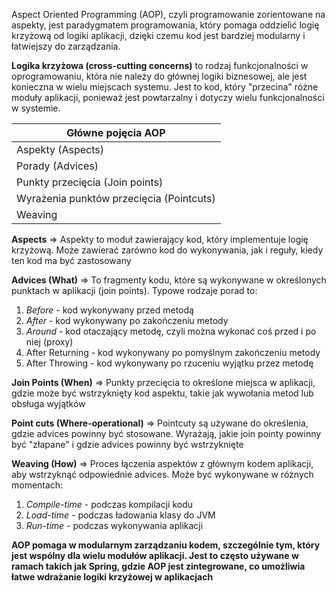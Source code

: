 Aspect Oriented Programming (AOP), czyli programowanie zorientowane na aspekty, jest paradygmatem programowania, który pomaga oddzielić logię krzyżową od logiki aplikacji, dzięki czemu kod jest bardziej modularny i łatwiejszy do zarządzania.

**Logika krzyżowa (cross-cutting concerns)** to rodzaj funkcjonalności w oprogramowaniu, która nie należy do głównej logiki biznesowej, ale jest konieczna w wielu miejscach systemu. Jest to kod, który "przecina" różne moduły aplikacji, ponieważ jest powtarzalny i dotyczy wielu funkcjonalności w systemie.


| Główne pojęcia AOP                       |
| ---------------------------------------- |
| Aspekty (Aspects)                        |
| Porady (Advices)                         |
| Punkty przecięcia (Join points)          |
| Wyrażenia punktów przecięcia (Pointcuts) |
| Weaving                                  |

**Aspects** => Aspekty to moduł zawierający kod, który implementuje logię krzyżową. Może zawierać zarówno kod do wykonywania, jak i reguły, kiedy ten kod ma być zastosowany

**Advices (What)** => To fragmenty kodu, które są wykonywane w określonych punktach w aplikacji (join points). Typowe rodzaje porad to:
1. *Before* - kod wykonywany przed metodą
2. *After* - kod wykonywany po zakończeniu metody
3. *Around* - kod otaczający metodę, czyli można wykonać coś przed i po niej (proxy)
4. After Returning - kod wykonywany po pomyślnym zakończeniu metody
5. After Throwing - kod wykonywany po rzuceniu wyjątku przez metodę

**Join Points (When)** => Punkty przecięcia to określone miejsca w aplikacji, gdzie może być wstrzyknięty kod aspektu, takie jak wywołania metod lub obsługa wyjątków

**Point cuts (Where-operational)** => Pointcuty są używane do określenia, gdzie advices powinny być stosowane. Wyrażają, jakie join pointy powinny być "złapane" i gdzie advices powinny być wstrzyknięte

**Weaving (How)** => Proces łączenia aspektów z głównym kodem aplikacji, aby wstrzyknąć odpowiednie advices. Może być wykonywane w różnych momentach:
1. *Compile-time* - podczas kompilacji kodu
2. *Load-time* - podczas ładowania klasy do JVM
3. *Run-time* - podczas wykonywania aplikacji

**AOP pomaga w modularnym zarządzaniu kodem, szczególnie tym, który jest wspólny dla wielu modułów aplikacji. Jest to często używane w ramach takich jak Spring, gdzie AOP jest zintegrowane, co umożliwia łatwe wdrażanie logiki krzyżowej w aplikacjach**


